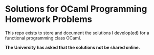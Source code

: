 # Solutions for OCaml Programming Homework Problems

This repo exists to store and document the solutions I develop(ed) for a functional programming class OCaml.

**The University has asked that the solutions not be shared online.**

